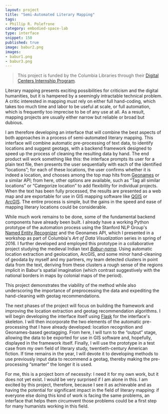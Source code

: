 ```yaml
---
layout: project
title: "Semi-Automated Literary Mapping"
tags:
- Phillip R. Polefrone
category: embodied-space-lab
type: interface
snippet: 150
published: true
image: babur2.png
images:
- babur1.png
- babur3.png
---
```


> This project is funded by the Columbia Libraries through their [Digital
Centers Internship Program](https://blogs.cul.columbia.edu/dcip/).

Literary mapping presents exciting possibilities for criticism and the digital
humanities, but it is hampered by a seemingly intractable technical problem.
A critic interested in mapping must rely on either full hand-coding, which
takes too much time and labor to be useful at scale, or full automation, which
is frequently too imprecise to be of any use at all. As a result, mapping
projects are usually either narrow but reliable or broad but dubious.

I am therefore developing an interface that will combine the best aspects of
both approaches in a process of semi-automated literary mapping. This interface
will combine automatic pre-processing of text data, to identify locations and
suggest geotags, with a backend framework designed to speed up the process of
cleaning the resulting data by hand. The end product will work something like
this: the interface prompts its user for a plain text file, then presents the
user sequentially with each of the identified “locations”; for each of these
locations, the user confirms whether it is indeed a location, and chooses among
the top map hits from [Geonames](http://www.geonames.org/) or a similar API;
from here, other options are available, such as “Tag all similar locations” or
“Categorize location” to add flexibility for individual projects. When the text
has been fully processed, the results are presented as a web map and are
exportable for use in GIS mapping software like [QGIS](http://qgis.org) or
[ArcGIS](http://www.esri.com/software/arcgis). The entire process is simple,
but the gains in the speed and ease of mapping literary locations could be
considerable.

While much work remains to be done, some of the fundamental backend components
have already been built. I already have a working Python prototype of the
automation process using the Stanford NLP Group's [Named Entity
Recognizer](http://nlp.stanford.edu/software/CRF-NER.shtml) and the Geonames
API, which I presented in a workshop as part of Columbia's *Art of Data
Visualization* series in spring of 2016. I further developed and employed this
prototype in a collaborative project studying the medieval Indian text
[*Babur-nama*](https://archive.org/details/baburnama017152mbp). Using automatic
location extraction and geolocation, ArcGIS, and some minor hand-cleaning of
geodata by myself and my partners, my team detected clusters in point data from
the text, deriving from these clusters a rough sense of the regions implicit in
Babur's spatial imagination (which contrast suggestively with the national
borders in maps by colonial maps of the period).

This project demonstrates the viability of the method while also underscoring
the importance of preprocessing the data and expediting the hand-cleaning with
geotag recommendations.

The next phases of the project will focus on building the framework and
improving the location extraction and geotag recommendation algorithms. I will
begin developing the interface itself using [Flask](http://flask.pocoo.org/)
for the interface's skeleton. I will then incorporate the two elements of the
automatic pre-processing that I have already developed: location recognition
and Geonames-based geotagging. From here, I will turn to the “output” stage,
allowing the data to be exported for use in GIS software and, hopefully,
displayed in the framework itself. Finally, I will use the prototype in a test
case from my own field of literary study, twentieth-century American fiction.
If time remains in the year, I will devote it to developing methods to use
previously input data to recommend a geotag, thereby making the pre-processing
“smarter” the longer it is used.

For me, this is a project born of necessity: I need it for my own work, but it
does not yet exist. I would be very surprised if I am alone in this. I am
excited by this project, therefore, because I see it as achievable and as
having the potential for significant impact in the field of literary mapping:
if everyone else doing this kind of work is facing the same problems, an
interface that helps them circumvent those problems could be a first step for
many humanists working in this field.

